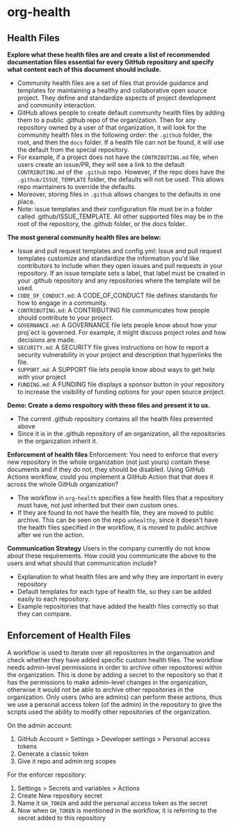 # org-health

## Health Files
**Explore what these health files are and create a list of recommended documentation files essential for every GitHub repository and specify what content each of this document should include.**
- Community health files are a set of files that provide guidance and templates for maintaining a healthy and collaborative open source project. They define and standardize aspects of project development and community interaction. 
- GitHub allows people to create default community health files by adding them to a public .github repo of the organization. Then for any repository owned by a user of that organization, it will look for the community health files in the following order: the `.github` folder, the root, and then the `docs` folder. If a health file can not be found, it will use the default from the special repository.
- For example, if a project does not have the `CONTRIBUTING.md` file, when users create an issue/PR, they will see a link to the default `CONTRIBUTING.md` of the `.github` repo. However, if the repo does have the `.github/ISSUE_TEMPLATE` folder, the defaults will not be used. This allows repo maintainers to override the defaults. 
- Moreover, storing files in `.github` allows changes to the defaults in one place. 
- Note: issue templates and their configuration file must be in a folder called .github/ISSUE_TEMPLATE. All other supported files may be in the root of the repository, the .github folder, or the docs folder.

**The most general community health files are below:**
- Issue and pull request templates and config.yml: Issue and pull request templates customize and standardize the information you'd like contributors to include when they open issues and pull requests in your repository. If an issue template sets a label, that label must be created in your .github repository and any repositories where the template will be used.
- `CODE_OF_CONDUCT.md`: A CODE_OF_CONDUCT file defines standards for how to engage in a community.
- `CONTRIBUTING.md`: A CONTRIBUTING file communicates how people should contribute to your project.
- `GOVERNANCE.md`: A GOVERNANCE file lets people know about how your proj`ect is governed. For example, it might discuss project roles and how decisions are made.
- `SECURITY.md`: A SECURITY file gives instructions on how to report a security vulnerability in your project and description that hyperlinks the file. 
- `SUPPORT.md`: A SUPPORT file lets people know about ways to get help with your project
- `FUNDING.md`: A FUNDING file displays a sponsor button in your repository to increase the visibility of funding options for your open source project.

**Demo: Create a demo respoitory with these files and present it to us.**
- The current .github repository contains all the health files presented above
- Since it is in the .github repository of an organization, all the repositories in the organization inherit it. 

**Enforcement of health files**
Enforcement: You need to enforce that every new repository in the whole organization (not just yours) contain these documents and if they do not, they should be disabled. Using GitHub Actions workflow, could you implement a GitHub Action that that does it across the whole GitHub organization?
- The workflow in `org-health` specifies a few health files that a repository must have, not just inherited but their own custom ones.
- If they are found to not have the health file, they are moved to public archive. This can be seen on the repo `unhealthy`, since it doesn't have the health files specified in the workflow, it is moved to public archive after we run the action.

**Communication Strategy**
Users in the company currently do not know about these requirements. How could you communicate the above to the users and what should that communication include?
- Explanation to what health files are and why they are important in every repository
- Default templates for each type of health file, so they can be added easily to each repository. 
- Example repositories that have added the health files correctly so that they can compare. 


## Enforcement of Health Files
A workflow is used to iterate over all repositories in the organisation and check whether they have added specific custom health files. The workflow needs admin-level permissions in order to archive other repositoresi within the organization. This is done by adding a secret to the repository so that it has the permissions to make admin-level changes in the organization, otherwise it would not be able to archive other repositories in the organization. Only users (who are admins) can perform these actions, thus we use a personal access token (of the admin) in the repository to give the scripts used the ability to modify other repositories of the organization. 

On the admin account:
1. GitHub Account > Settings > Developer settings > Personal access tokens
2. Generate a classic token
3. Give it repo and admin:org scopes

For the enforcer repository:
1. Settings > Secrets and variables > Actions
2. Create New repository secret
3. Name it `GH_TOKEN` and add the personal access token as the secret
4. Now when `GH_TOKEN` is mentioned in the workflow, it is referring to the secret added to this repository
